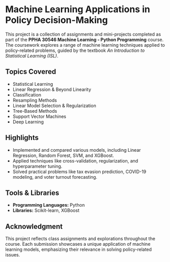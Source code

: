 # Machine Learning Applications in Policy Decision-Making

This project is a collection of assignments and mini-projects completed as part of the **PPHA 30546 Machine Learning - Python Programming** course. The coursework explores a range of machine learning techniques applied to policy-related problems, guided by the textbook *An Introduction to Statistical Learning (ISL)*.

## Topics Covered
- Statistical Learning
- Linear Regression & Beyond Linearity
- Classification
- Resampling Methods
- Linear Model Selection & Regularization
- Tree-Based Methods
- Support Vector Machines
- Deep Learning

## Highlights
- Implemented and compared various models, including Linear Regression, Random Forest, SVM, and XGBoost.
- Applied techniques like cross-validation, regularization, and hyperparameter tuning.
- Solved practical problems like tax evasion prediction, COVID-19 modeling, and voter turnout forecasting.

## Tools & Libraries
- **Programming Languages:** Python
- **Libraries:** Scikit-learn, XGBoost

## Acknowledgment
This project reflects class assignments and explorations throughout the course. Each submission showcases a unique application of machine learning models, emphasizing their relevance in solving policy-related issues.
